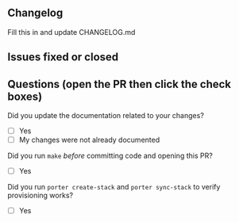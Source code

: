 ## Changelog

Fill this in and update CHANGELOG.md

## Issues fixed or closed

## Questions (open the PR then click the check boxes)

Did you update the documentation related to your changes?

- [ ] Yes
- [ ] My changes were not already documented

Did you run `make` _before_ committing code and opening this PR?

- [ ] Yes

Did you run `porter create-stack` and `porter sync-stack` to verify provisioning works?

- [ ] Yes
